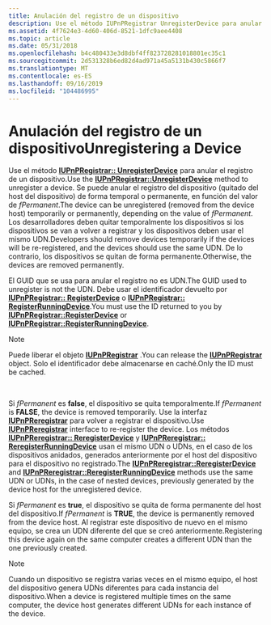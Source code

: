 ```yaml
---
title: Anulación del registro de un dispositivo
description: Use el método IUPnPRegistrar UnregisterDevice para anular el registro de un dispositivo.
ms.assetid: 4f7624e3-4d60-406d-8521-1dfc9aee4408
ms.topic: article
ms.date: 05/31/2018
ms.openlocfilehash: b4c480433e3d8dbf4ff823728281018801ec35c1
ms.sourcegitcommit: 2d531328b6ed82d4ad971a45a5131b430c5866f7
ms.translationtype: MT
ms.contentlocale: es-ES
ms.lasthandoff: 09/16/2019
ms.locfileid: "104486995"
---
```

# <a name="unregistering-a-device"></a><span data-ttu-id="42f9b-103">Anulación del registro de un dispositivo</span><span class="sxs-lookup"><span data-stu-id="42f9b-103">Unregistering a Device</span></span>

<span data-ttu-id="42f9b-104">Use el método [**IUPnPRegistrar:: UnregisterDevice**](/windows/desktop/api/Upnphost/nf-upnphost-iupnpregistrar-unregisterdevice) para anular el registro de un dispositivo.</span><span class="sxs-lookup"><span data-stu-id="42f9b-104">Use the [**IUPnPRegistrar::UnregisterDevice**](/windows/desktop/api/Upnphost/nf-upnphost-iupnpregistrar-unregisterdevice) method to unregister a device.</span></span> <span data-ttu-id="42f9b-105">Se puede anular el registro del dispositivo (quitado del host del dispositivo) de forma temporal o permanente, en función del valor de *fPermanent*.</span><span class="sxs-lookup"><span data-stu-id="42f9b-105">The device can be unregistered (removed from the device host) temporarily or permanently, depending on the value of *fPermanent*.</span></span> <span data-ttu-id="42f9b-106">Los desarrolladores deben quitar temporalmente los dispositivos si los dispositivos se van a volver a registrar y los dispositivos deben usar el mismo UDN.</span><span class="sxs-lookup"><span data-stu-id="42f9b-106">Developers should remove devices temporarily if the devices will be re-registered, and the devices should use the same UDN.</span></span> <span data-ttu-id="42f9b-107">De lo contrario, los dispositivos se quitan de forma permanente.</span><span class="sxs-lookup"><span data-stu-id="42f9b-107">Otherwise, the devices are removed permanently.</span></span>

<span data-ttu-id="42f9b-108">El GUID que se usa para anular el registro no es UDN.</span><span class="sxs-lookup"><span data-stu-id="42f9b-108">The GUID used to unregister is not the UDN.</span></span> <span data-ttu-id="42f9b-109">Debe usar el identificador devuelto por [**IUPnPRegistrar:: RegisterDevice**](/windows/desktop/api/Upnphost/nf-upnphost-iupnpregistrar-registerdevice) o [**IUPnPRegistrar:: RegisterRunningDevice**](/windows/desktop/api/Upnphost/nf-upnphost-iupnpregistrar-registerrunningdevice).</span><span class="sxs-lookup"><span data-stu-id="42f9b-109">You must use the ID returned to you by [**IUPnPRegistrar::RegisterDevice**](/windows/desktop/api/Upnphost/nf-upnphost-iupnpregistrar-registerdevice) or [**IUPnPRegistrar::RegisterRunningDevice**](/windows/desktop/api/Upnphost/nf-upnphost-iupnpregistrar-registerrunningdevice).</span></span>

> [!Note]  
> <span data-ttu-id="42f9b-110">Puede liberar el objeto [**IUPnPRegistrar**](/windows/desktop/api/Upnphost/nn-upnphost-iupnpregistrar) .</span><span class="sxs-lookup"><span data-stu-id="42f9b-110">You can release the [**IUPnPRegistrar**](/windows/desktop/api/Upnphost/nn-upnphost-iupnpregistrar) object.</span></span> <span data-ttu-id="42f9b-111">Solo el identificador debe almacenarse en caché.</span><span class="sxs-lookup"><span data-stu-id="42f9b-111">Only the ID must be cached.</span></span>

 

<span data-ttu-id="42f9b-112">Si *fPermanent* es **false**, el dispositivo se quita temporalmente.</span><span class="sxs-lookup"><span data-stu-id="42f9b-112">If *fPermanent* is **FALSE**, the device is removed temporarily.</span></span> <span data-ttu-id="42f9b-113">Use la interfaz [**IUPnPReregistrar**](/windows/desktop/api/Upnphost/nn-upnphost-iupnpreregistrar) para volver a registrar el dispositivo.</span><span class="sxs-lookup"><span data-stu-id="42f9b-113">Use [**IUPnPReregistrar**](/windows/desktop/api/Upnphost/nn-upnphost-iupnpreregistrar) interface to re-register the device.</span></span> <span data-ttu-id="42f9b-114">Los métodos [**IUPnPReregistrar:: ReregisterDevice**](/windows/desktop/api/Upnphost/nf-upnphost-iupnpreregistrar-reregisterdevice) y [**IUPnPReregistrar:: ReregisterRunningDevice**](/windows/desktop/api/Upnphost/nf-upnphost-iupnpreregistrar-reregisterrunningdevice) usan el mismo UDN o UDNs, en el caso de los dispositivos anidados, generados anteriormente por el host del dispositivo para el dispositivo no registrado.</span><span class="sxs-lookup"><span data-stu-id="42f9b-114">The [**IUPnPReregistrar::ReregisterDevice**](/windows/desktop/api/Upnphost/nf-upnphost-iupnpreregistrar-reregisterdevice) and [**IUPnPReregistrar::ReregisterRunningDevice**](/windows/desktop/api/Upnphost/nf-upnphost-iupnpreregistrar-reregisterrunningdevice) methods use the same UDN or UDNs, in the case of nested devices, previously generated by the device host for the unregistered device.</span></span>

<span data-ttu-id="42f9b-115">Si *fPermanent* es **true**, el dispositivo se quita de forma permanente del host del dispositivo.</span><span class="sxs-lookup"><span data-stu-id="42f9b-115">If *fPermanent* is **TRUE**, the device is permanently removed from the device host.</span></span> <span data-ttu-id="42f9b-116">Al registrar este dispositivo de nuevo en el mismo equipo, se crea un UDN diferente del que se creó anteriormente.</span><span class="sxs-lookup"><span data-stu-id="42f9b-116">Registering this device again on the same computer creates a different UDN than the one previously created.</span></span>

> [!Note]  
> <span data-ttu-id="42f9b-117">Cuando un dispositivo se registra varias veces en el mismo equipo, el host del dispositivo genera UDNs diferentes para cada instancia del dispositivo.</span><span class="sxs-lookup"><span data-stu-id="42f9b-117">When a device is registered multiple times on the same computer, the device host generates different UDNs for each instance of the device.</span></span>

 

 

 




